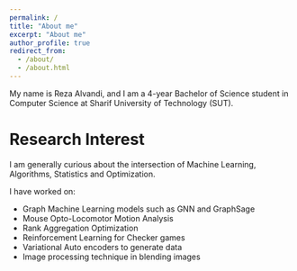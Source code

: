 ```yaml
---
permalink: /
title: "About me"
excerpt: "About me"
author_profile: true
redirect_from: 
  - /about/
  - /about.html
---
```


My name is Reza Alvandi, and I am a 4-year Bachelor of Science student in Computer Science at Sharif University of Technology (SUT).

Research Interest
======
I am generally curious about the intersection of Machine Learning, Algorithms, Statistics and Optimization. 

I have worked on:
- Graph Machine Learning models such as GNN and GraphSage
- Mouse Opto-Locomotor Motion Analysis
- Rank Aggregation Optimization
- Reinforcement Learning for Checker games
- Variational Auto encoders to generate data
- Image processing technique in blending images
